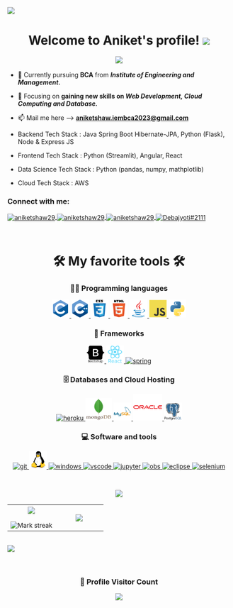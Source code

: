 ![](https://komarev.com/ghpvc/?username=aniketshaw29&style=plastic)
<h1 align="center">
  Welcome to Aniket's profile!
  <img src="https://media.giphy.com/media/hvRJCLFzcasrR4ia7z/giphy.gif" width="28">
</h1>

<!-- Typing SVG by DenverCoder1 - https://github.com/aniketshaw29/readme-typing-svg -->
<p align="center">
  <a href="https://github.com/aniketshaw29/readme-typing-svg"><img src="https://readme-typing-svg.herokuapp.com?font=fira&size=23&color=F74533&background=EFFF4F00&center=true&width=500&height=45&lines=A+Self+Taught+Developer;Learning+Web+App+Development;Backend+Developer;A+Quick+Learner"></a>
</p>

<!-- <h1 align="center">Hey there, Aniket here</h1>
<h3 align="center">Technology Enthusiast</h3> -->
<!--
**aniketshaw29/aniketshaw29** is a ✨ _special_ ✨ repository because its `README.md` (this file) appears on your GitHub profile.
Here are some ideas to get you started:
- 🔭 I’m currently working on ...
- 👯 I’m looking to collaborate on ...
- 🤔 I’m looking for help with ...
- 💬 Ask me about ...
- 😄 Pronouns: ...
- ⚡ Fun fact: ...
-->


- 🔭 Currently pursuing **BCA** from **_Institute of Engineering and Management._**

- 🌱 Focusing on **gaining new skills on _Web Development, Cloud Computing and Database._**

- 📫 Mail me here --> **aniketshaw.iembca2023@gmail.com**


- Backend Tech Stack      : Java Spring Boot Hibernate-JPA, Python (Flask), Node & Express JS
- Frontend Tech Stack     : Python (Streamlit), Angular, React 
- Data Science Tech Stack : Python (pandas, numpy, mathplotlib)
- Cloud Tech Stack        : AWS


<h3 align="left">Connect with me:</h3>
<p align="left">
    <a href="https://www.linkedin.com/in/aniketshaw/" target="blank">
        <img align="center" src="https://raw.githubusercontent.com/rahuldkjain/github-profile-readme-generator/master/src/images/icons/Social/linked-in-alt.svg" alt="aniketshaw29" height="30" width="40" />
    </a>
    <a href="https://www.hackerrank.com/aniketshaw" target="blank">
        <img align="center" src="https://raw.githubusercontent.com/rahuldkjain/github-profile-readme-generator/master/src/images/icons/Social/hackerrank.svg" alt="aniketshaw29" height="30" width="40" />
    </a>
    <a href="https://www.instagram.com/shaw.py/" target="blank">
        <img align="center" src="https://raw.githubusercontent.com/rahuldkjain/github-profile-readme-generator/master/src/images/icons/Social/instagram.svg" alt="aniketshaw29" height="30" width="40" />
    </a>
    <a href="https://discord.gg/AniketShaw#9455" target="blank">
        <img align="center" src="https://raw.githubusercontent.com/rahuldkjain/github-profile-readme-generator/master/src/images/icons/Social/discord.svg" alt="Debajyoti#2111" height="30" width="40" />
    </a>
</p>
<br>
<h1 align="center">🛠️ My favorite tools 🛠️ </h1>
<div align="center">
    <h3>👨‍💻 Programming languages</h3>
    <!--<h3 align="left">Languages and Tools:</h3> -->
    <p align="center">
        <a href="https://www.cprogramming.com/" target="_blank" rel="noreferrer"> 
            <img src="https://raw.githubusercontent.com/devicons/devicon/master/icons/c/c-original.svg" alt="c" width="40" height="40"/> 
        </a>
        <a href="https://www.w3schools.com/cpp/" target="_blank" rel="noreferrer"> 
            <img src="https://raw.githubusercontent.com/devicons/devicon/master/icons/cplusplus/cplusplus-original.svg" alt="cplusplus" width="40" height="40"/> 
        </a> 
        <a href="https://www.w3schools.com/css/" target="_blank" rel="noreferrer"> 
            <img src="https://raw.githubusercontent.com/devicons/devicon/master/icons/css3/css3-original-wordmark.svg" alt="css3" width="40" height="40"/> 
        </a>
        <a href="https://www.w3.org/html/" target="_blank" rel="noreferrer"> 
            <img src="https://raw.githubusercontent.com/devicons/devicon/master/icons/html5/html5-original-wordmark.svg" alt="html5" width="40" height="40"/> 
        </a> 
        <a href="https://www.java.com" target="_blank" rel="noreferrer"> 
            <img src="https://raw.githubusercontent.com/devicons/devicon/master/icons/java/java-original.svg" alt="java" width="40" height="40"/> 
        </a>
        <a href="https://developer.mozilla.org/en-US/docs/Web/JavaScript" target="_blank" rel="noreferrer"> 
            <img src="https://raw.githubusercontent.com/devicons/devicon/master/icons/javascript/javascript-original.svg" alt="javascript" width="40" height="40"/> 
        </a>
        <a href="https://www.python.org" target="_blank" rel="noreferrer"> 
            <img src="https://raw.githubusercontent.com/devicons/devicon/master/icons/python/python-original.svg" alt="python" width="40" height="40"/> 
        </a>
    </p>
    <h3> 🧰 Frameworks</h3>
    <p align="center">
        <a href="https://getbootstrap.com" target="_blank" rel="noreferrer"> 
            <img src="https://raw.githubusercontent.com/devicons/devicon/master/icons/bootstrap/bootstrap-plain-wordmark.svg" alt="bootstrap" width="40" height="40"/> 
        </a>
        <!--  <a href="https://www.djangoproject.com/" target="_blank" rel="noreferrer"> <img src="https://raw.githubusercontent.com/devicons/devicon/master/icons/django/django-original.svg" alt="django" width="40" height="40"/> </a> -->
        <!-- <a href="https://flask.palletsprojects.com/" target="_blank" rel="noreferrer"> 
            <img src="https://www.vectorlogo.zone/logos/pocoo_flask/pocoo_flask-icon.svg" alt="flask" width="40" height="40"/> 
        </a>  -->
        <a href="https://reactjs.org/" target="_blank" rel="noreferrer"> <img src="https://raw.githubusercontent.com/devicons/devicon/master/icons/react/react-original-wordmark.svg" alt="react" width="40" height="40"/> </a>
        <!-- <a href="https://nodejs.org" target="_blank" rel="noreferrer"> 
            <img src="https://raw.githubusercontent.com/devicons/devicon/master/icons/nodejs/nodejs-original-wordmark.svg" alt="nodejs" width="70" height="60"/> 
        </a> -->
        <a href="https://spring.io/" target="_blank" rel="noreferrer"> 
            <img src="https://www.vectorlogo.zone/logos/springio/springio-icon.svg" alt="spring" width="40" height="40"/> 
        </a>
        <!-- <a href="https://pandas.pydata.org/" target="_blank" rel="noreferrer"> 
            <img src="https://raw.githubusercontent.com/devicons/devicon/2ae2a900d2f041da66e950e4d48052658d850630/icons/pandas/pandas-original.svg" alt="pandas" width="40" height="40"/> 
        </a> -->
    </p>
    <h3>🗄️ Databases and Cloud Hosting</h3>
    <p align="center"> 
        <a href="https://heroku.com" target="_blank" rel="noreferrer"> 
            <img src="https://www.vectorlogo.zone/logos/heroku/heroku-icon.svg" alt="heroku" width="40" height="40"/> 
        </a>
        <a href="https://www.mongodb.com/" target="_blank" rel="noreferrer"> 
            <img src="https://raw.githubusercontent.com/devicons/devicon/master/icons/mongodb/mongodb-original-wordmark.svg" alt="mongodb" width="60" height="50"/> 
        </a> 
        <a href="https://www.mysql.com/" target="_blank" rel="noreferrer"> 
            <img src="https://raw.githubusercontent.com/devicons/devicon/master/icons/mysql/mysql-original-wordmark.svg" alt="mysql" width="40" height="40"/> 
        </a> 
        <a href="https://www.oracle.com/" target="_blank" rel="noreferrer"> 
            <img src="https://raw.githubusercontent.com/devicons/devicon/master/icons/oracle/oracle-original.svg" alt="oracle" width="66" height="60"/> 
        </a>
        <a href="https://www.postgresql.org" target="_blank" rel="noreferrer"> 
            <img src="https://raw.githubusercontent.com/devicons/devicon/master/icons/postgresql/postgresql-original-wordmark.svg" alt="postgresql" width="40" height="40"/>
        </a>
    </p>
    <h3>💻 Software and tools</h3>
    <p align="center"> 
        <a href="https://git-scm.com/" target="_blank" rel="noreferrer"> 
            <img src="https://www.vectorlogo.zone/logos/git-scm/git-scm-icon.svg" alt="git" width="40" height="40"/> 
        </a> 
        <a href="https://www.linux.org/" target="_blank" rel="noreferrer"> 
            <img src="https://raw.githubusercontent.com/devicons/devicon/master/icons/linux/linux-original.svg" alt="linux" width="40" height="40"/> 
        </a>
        <a href="https://windows.com" target="_blank" rel="noreferrer"> 
            <img src="https://img.icons8.com/fluency/48/000000/windows-10.png" alt="windows" width="40" height="40"/> 
        </a>
        <a href="https://visualstudiocode.com/" target="_blank" rel="noreferrer">  
            <img src="https://img.icons8.com/color/48/000000/visual-studio-code-2019.png" alt="vscode" width="40" height="40"/>
        </a>
        <a href="https://jupyter.org" target="_blank" rel="noreferrer"> 
            <img src="https://img.icons8.com/fluency/48/000000/jupyter.png" alt="jupyter" width="40" height="40"/> 
            </a>
        <a href="https://obsdtudio.org" target="_blank" rel="noreferrer"> 
            <img src="https://img.icons8.com/nolan/64/obs-studio.png" alt="obs" width="40" height="40"/> 
        </a>
        <a href="https://eclipse.org" target="_blank" rel="noreferrer">
            <img src="https://img.icons8.com/nolan/64/java-eclipse.png" alt="eclipse" width="40" height="40"/> 
        </a>
        <a href="https://www.selenium.dev" target="_blank" rel="noreferrer"> 
            <img src="https://raw.githubusercontent.com/detain/svg-logos/780f25886640cef088af994181646db2f6b1a3f8/svg/selenium-logo.svg" alt="selenium" width="40" height="40"/> 
        </a>
    </p>
</div>
<br>
<p  align="center">
    <img src="https://user-images.githubusercontent.com/73097560/115834477-dbab4500-a447-11eb-908a-139a6edaec5c.gif">               
  <br>
    <table border="0" align="center">
        <tr border="0">
            <td width="50%" align="center">
                <img  align="center"  src="https://github-readme-stats.vercel.app/api?username=aniketshaw29&theme=nightowl&show_icons=true&count_private=true" />
                <br>
                </br>
                <img  title="🔥 Get streak stats for your profile at git.io/streak-stats" alt="Mark streak" src="https://github-readme-streak-stats.herokuapp.com?user=aniketshaw29&theme=nightowl&hide_border=true&date_format=M%20j%5B%2C%20Y%5D" />
            </td>
            <td width="50%" align="center">
                <img  align="center"  src="https://github-readme-stats.anuraghazra1.vercel.app/api/top-langs/?username=aniketshaw29&theme=nightowl&hide_border=true&no-bg=true&no-frame=true&langs_count=10"/>
            </td>
        </tr>
    </table>
    <br>
    <img src="https://user-images.githubusercontent.com/73097560/115834477-dbab4500-a447-11eb-908a-139a6edaec5c.gif">
</p>  
<br>
<div align=center>
    <h3><b>📍 Profile Visitor Count</b></h3>
</div>
<!-- retro visitor counter -->  
<p align="center" >   
  <img src="https://profile-counter.glitch.me/aniketshaw29/count.svg" />  
</p>






